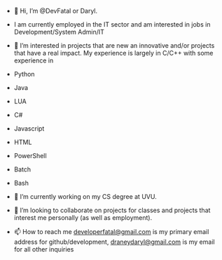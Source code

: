 - 👋 Hi, I’m @DevFatal or Daryl.
- I am currently employed in the IT sector and am interested in jobs in Development/System Admin/IT

- 👀 I’m interested in projects that are new an innovative and/or projects that have a real impact. 
My experience is largely in C/C++
with some experience in
- Python
- Java
- LUA
- C#
- Javascript
- HTML
- PowerShell
- Batch
- Bash

- 🌱 I’m currently working on my CS degree at UVU.
- 💞️ I’m looking to collaborate on projects for classes and projects that interest me personally (as well as employment).
- 📫 How to reach me developerfatal@gmail.com is my primary email address for github/development, draneydaryl@gmail.com is my email for all other inquiries

<!---
DevFatal/DevFatal is a ✨ special ✨ repository because its `README.md` (this file) appears on your GitHub profile.
You can click the Preview link to take a look at your changes.
--->
